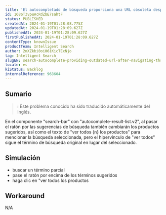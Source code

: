 ```yaml
---
title: 'El autocompletado de búsqueda proporciona una URL obsoleta después de navegar por las sugerencias.'
id: 168oT3vpuAcRdZbE7sahtF
status: PUBLISHED
createdAt: 2024-01-19T01:28:08.775Z
updatedAt: 2024-01-19T01:28:09.627Z
publishedAt: 2024-01-19T01:28:09.627Z
firstPublishedAt: 2024-01-19T01:28:09.627Z
contentType: knownIssue
productTeam: Intelligent Search
author: 2mXZkbi0oi061KicTExNjo
tag: Intelligent Search
slugEN: search-autocomplete-providing-outdated-url-after-navigating-through-suggestions
locale: es
kiStatus: Backlog
internalReference: 968604
---
```


## Sumario

>ℹ️ Este problema conocido ha sido traducido automáticamente del inglés.


En el componente "search-bar" con "autocomplete-result-list.v2", al pasar el ratón por las sugerencias de búsqueda también cambiarán los productos sugeridos, así como el texto de "ver todos {n} los productos" para mencionar la búsqueda seleccionada, pero el hipervínculo de "ver todos" sigue el término de búsqueda original en lugar del seleccionado.


##

## Simulación



- buscar un término parcial
- pase el ratón por encima de los términos sugeridos
- haga clic en "ver todos los productos


##

## Workaround


N/A


